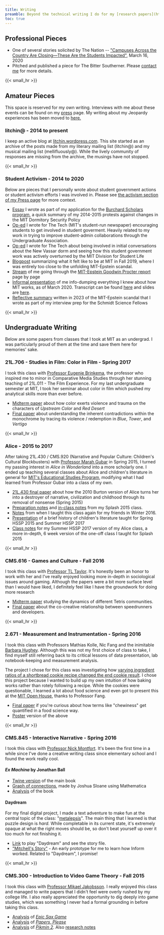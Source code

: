```yaml
---
title: Writing
preamble: Beyond the technical writing I do for my [research papers](https://merge-lab.github.io/publications/), I do a lot of personal writing on the side, sometimes for pay, but most often for not. Most of this writing is either from undergraduate classes or from my student activism work.
toc: true
---
```


## Professional Pieces

*   One of several stories solicited by The Nation -- ["Campuses Across the Country Are Closing—These Are the Students Impacted"](https://www.thenation.com/article/society/campuses-across-the-country-are-closing-these-are-the-students-impacted/), March 16, 2020
*   Pitched and published a piece for The Bitter Southerner. Please [contact me](https://litchin.wordpress.com/contact/) for more details.


{{< small_hr >}}

## Amateur Pieces

This space is reserved for my own writing. Interviews with me about these events can be found on my [press](/press/index.html) page. My writing about my Jeopardy experiences has been moved to [here.](/research/cms/jeopardy.html)

### litchin@ - 2014 to present

I keep an active blog at [litchin.wordpress.com](http://litchin.wordpress.com). This site started as an archive of the posts made from my literary mailing list (litchin@) and my musical mailing list (mellifluously@). While the lively community of responses are missing from the archive, the musings have not stopped.


{{< small_hr >}}

### Student Activism - 2014 to 2020

Below are pieces that I personally wrote about student government actions or student activism efforts I was involved in. Please see [the activism section of my Press page](/press/index.html#activism) for more context.

*   [Essay](/files/ltchin_Burchard.pdf) I wrote as part of my application for the [Burchard Scholars program](http://shass.mit.edu/undergraduate/scholarships/burchard), a quick summary of my 2014-2015 protests against changes in the MIT Dormitory Security Policy
*   [Op-ed](https://thetech.com/2016/04/19/security-policies) I wrote for The Tech (MIT's student-run newspaper) encouraging students to get involved in student goverment. Heavily related to my work in trying to improve student-admin collaborations through the Undergraduate Association.
*   [Op-ed](https://thetech.com/2019/02/28/history-new-vassar-design) I wrote for The Tech about being involved in initial conversations about the New Vassar dorm and seeing how this student government work was actively overturned by the MIT Division for Student Life
*   [Blogpost](https://litchin.wordpress.com/2019/10/01/an-oral-history/) summarizing what it felt like to be at MIT in Fall 2019, where I was entirely too close to the unfolding MIT-Epstein scandal.
*   [Stream](https://youtu.be/jJDFoKhOgJs) of me going through the [MIT-Epstein Goodwin Procter report](http://factfindingjan2020.mit.edu/) page by page
*   [Informal presentation](https://youtu.be/zqsGduaE-50) of me info-dumping everything I knew about how MIT works, as of March 2020. Transcript can be found [here](https://docs.google.com/document/d/1tlkIJybavh9F3aZEffRIjpRHbwN5t2c99hq84xOHEgM/edit?usp=sharing) and slides are [here](https://docs.google.com/presentation/d/1dwwfnt_zVj-taaW9EX1uG-9qK8kTc7tDI6QKEpghXto/edit#slide=id.p).
*  [Reflective summary](/files/ltchin_MITEpstein2023.pdf) written in 2023 of the MIT-Epstein scandal that I wrote as part of my interview prep for the Schmidt Science Fellows


{{< small_hr >}}

## Undergraduate Writing

Below are some papers from classes that I took at MIT as an undergrad. I was particularly proud of them at the time and save them here for memories' sake.

### 21L.706 - Studies in Film: Color in Film - Spring 2017

I took this class with [Professor Eugenie Brinkema](https://lit.mit.edu/people/ebrinkema/), the professor who inspired me to minor in Comparative Media Studies through her stunning teaching of 21L.011 - The Film Experience. For my last undergraduate semester at MIT, I took her seminar about color in film which pushed my analytical skills more than ever before.

*   [Midterm paper](/files/ltchin_21L706Midterm.pdf) about how color exerts violence and trauma on the characters of _Upstream Color_ and _Red Desert_
*   [Final paper](/files/ltchin_21L706Final.pdf) about understanding the inherent contradictions within the monochrome by tracing its violence / redemption in _Blue_, _Tower_, and _Vertigo_


{{< small_hr >}}

### Alice - 2015 to 2017

After taking 21L.430 / CMS.920 (Narrative and Popular Culture: Children's Cultural Blockbusters) with [Professor Marah Gubar](http://lit.mit.edu/people/mgubar/) in Spring 2015, I turned my passing interest in _Alice in Wonderland_ into a more scholarly one. I ended up teaching several classes about Alice and children's literature in general for [MIT's Educational Studies Program](https://esp.mit.edu/teach/teachers/ltchin/bio.html), modifying what I had learned from Professor Gubar into a class of my own.

*   [21L.430 final paper](/files/ltchin_21L430Final.pdf) about how the 2010 Burton version of Alice turns her into a destroyer of narrative, civilization and childhood through its removal of nonsense (Spring 2015)
*   [Preparation notes](/files/ltchin_AliceSplash2015Prep.pdf) and [in-class notes](/files/ltchin_AliceSplash2015InClass.pdf) from my Splash 2015 class.
*   [Notes](/files/ltchin_AliceSplash2015Redux.pdf) from when I taught this class again for my friends in Winter 2016.
*   [Presentation](/files/ltchin_ChildrensLit.pdf) of a brief history of children's literature taught for Spring HSSP 2015 and Summer HSSP 2017
*   [Class notes](https://docs.google.com/document/d/1R5g8szdZ4-yn6hgkOkmXURzXc35IcK8Bxj1boVlibAw/edit) for my Summer HSSP 2017 version of my Alice class, a more in-depth, 6 week version of the one-off class I taught for Splash 2015


{{< small_hr >}}

### CMS.616 - Games and Culture - Fall 2016

I took this class with [Professor TL Taylor](http://tltaylor.com/). It's honestly been an honor to work with her and I've really enjoyed looking more in-depth in sociological issues around gaming. Although the papers were a bit more surface level than I would have liked, I definitely feel like I have the groundwork for doing more research

*   [Midterm paper](https://litchin.wordpress.com/2016/10/18/cms-616-multiplayer-tetris/) studying the dynamics of different Tetris communities.
*   [Final paper](/files/ltchin_CMS616Final.pdf) about the co-creative relationship between speedrunners and developers.


{{< small_hr >}}

### 2.671 - Measurement and Instrumentation - Spring 2016

I took this class with Professors Mathias Kolle, Nic Fang and the inimitable [Barbara Hughey](https://hr.mit.edu/rewards/recipient/award-recipients/2011/serving-client/barbara-hughey). Although this was not my first choice of class to take, I find myself still referring back to its critical lessons of data presentation, lab notebook-keeping and measurement analysis.

The project I chose for this class was investigating how [varying ingredient ratios of a shortbread cookie recipe changed the end cookie result](https://lolmy2671goforth.tumblr.com/post/144354047649/you-get-weird-cookies-if-you-dont-follow-the). I chose this project because I wanted to build up my own intuition of how baking works rather than rotely following a recipe. While the cookies were questionable, I learned a lot about food science and even got to present this at the [MIT Open House](https://energy.mit.edu/news/mitei-energizes-visitors-at-the-mit-open-house/), thanks to Professor Fang.

*   [Final paper](/files/ltchin_2671Paper.pdf) if you're curious about how terms like "chewiness" get quantified in a food science way.
*   [Poster](/files/ltchin_2671Poster.pdf) version of the above


{{< small_hr >}}

### CMS.845 - Interactive Narrative - Spring 2016

I took this class with [Professor Nick Montfort](http://www.nickm.com/classes/interactive_narrative/2016_spring/). It's been the first time in a while since I've done a creative writing class since elementary school and I found the work really cool.

#### _Ex Machina_ by Jonathan Ball

*   [Twine version](/files/ExMachina.html) of the main book
*   [Graph of connections](/img_static/ExMachinaGraph.jpg), made by Joshua Sloane using Mathematica
*   [Analysis](/files/ltchin_ExMachina.pdf) of the book

#### Daydream

For my final digital project, I made a text adventure to make fun at the central topic of the class: "[metalepsis](https://en.wikipedia.org/wiki/Metalepsis#Narratology)". The main thing that I learned is that puzzle design is _hard._ While completable in its current state, it's extremely opaque at what the right moves should be, so don't beat yourself up over it too much for not finishing it.

*   [Link](/files/Inform/Daydream/index.html) to play "Daydream" and see the story file.
*   ["Mitchell's Story"](/files/Inform/mitchlee/index.html) - An early prototype for me to learn how Inform worked. Related to "Daydream", I promise!


{{< small_hr >}}

### CMS.300 - Introduction to Video Game Theory - Fall 2015

I took this class with [Professor Mikael Jakobsson](http://cmsw.mit.edu/profile/mikael-jakobsson/). I really enjoyed this class and managed to write papers that I didn't feel were overly rushed by my college life. I also really appreciated the opportunity to dig deeply into game studies, which was something I never had a formal grounding in before taking this class.

*   [Analysis](/files/ltchin_EpicSaxGame.pdf) of [_Epic Sax Game_](http://www.pippinbarr.com/games/epicsaxgame/EpicSaxGame.html)
*   [Analysis](/files/ltchin_PapersPlease.pdf) of [_Papers, Please_](https://papersplea.se/)
*   [Analysis](/files/ltchin_Pikmin2.pdf) of [_Pikmin 2_](https://en.wikipedia.org/wiki/Pikmin_2). Also [research notes](/files/ltchin_Pikmin2_Notes.pdf)